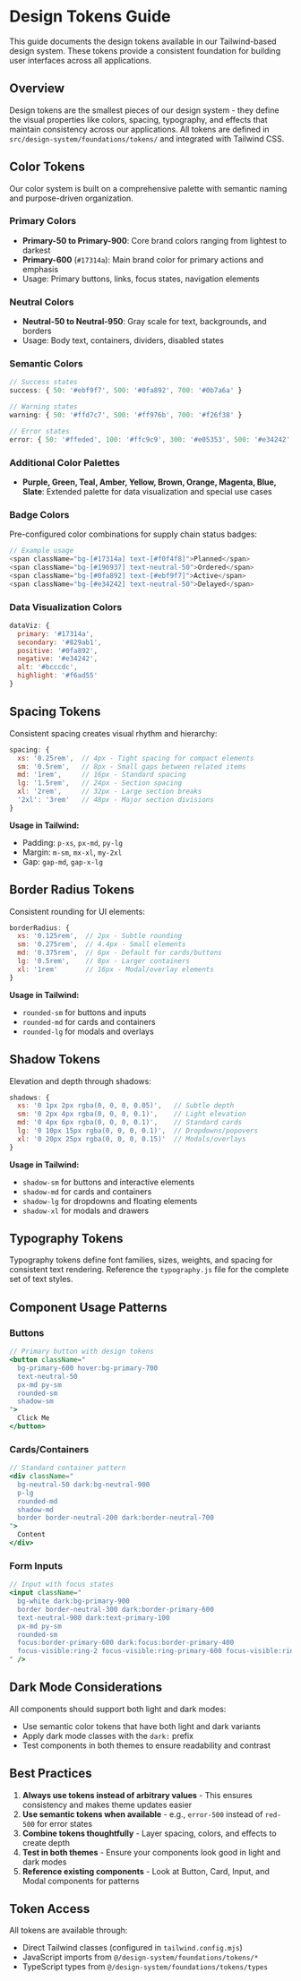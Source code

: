 # Design Tokens Guide

This guide documents the design tokens available in our Tailwind-based design system. These tokens provide a consistent foundation for building user interfaces across all applications.

## Overview

Design tokens are the smallest pieces of our design system - they define the visual properties like colors, spacing, typography, and effects that maintain consistency across our applications. All tokens are defined in `src/design-system/foundations/tokens/` and integrated with Tailwind CSS.

## Color Tokens

Our color system is built on a comprehensive palette with semantic naming and purpose-driven organization.

### Primary Colors
- **Primary-50 to Primary-900**: Core brand colors ranging from lightest to darkest
- **Primary-600** (`#17314a`): Main brand color for primary actions and emphasis
- Usage: Primary buttons, links, focus states, navigation elements

### Neutral Colors
- **Neutral-50 to Neutral-950**: Gray scale for text, backgrounds, and borders
- Usage: Body text, containers, dividers, disabled states

### Semantic Colors
```javascript
// Success states
success: { 50: '#ebf9f7', 500: '#0fa892', 700: '#0b7a6a' }

// Warning states  
warning: { 50: '#ffd7c7', 500: '#ff976b', 700: '#f26f38' }

// Error states
error: { 50: '#ffeded', 100: '#ffc9c9', 300: '#e05353', 500: '#e34242' }
```

### Additional Color Palettes
- **Purple, Green, Teal, Amber, Yellow, Brown, Orange, Magenta, Blue, Slate**: Extended palette for data visualization and special use cases

### Badge Colors
Pre-configured color combinations for supply chain status badges:
```javascript
// Example usage
<span className="bg-[#17314a] text-[#f0f4f8]">Planned</span>
<span className="bg-[#196937] text-neutral-50">Ordered</span>
<span className="bg-[#0fa892] text-[#ebf9f7]">Active</span>
<span className="bg-[#e34242] text-neutral-50">Delayed</span>
```

### Data Visualization Colors
```javascript
dataViz: {
  primary: '#17314a',
  secondary: '#829ab1', 
  positive: '#0fa892',
  negative: '#e34242',
  alt: '#bcccdc',
  highlight: '#f6ad55'
}
```

## Spacing Tokens

Consistent spacing creates visual rhythm and hierarchy:

```javascript
spacing: {
  xs: '0.25rem',  // 4px - Tight spacing for compact elements
  sm: '0.5rem',   // 8px - Small gaps between related items
  md: '1rem',     // 16px - Standard spacing
  lg: '1.5rem',   // 24px - Section spacing
  xl: '2rem',     // 32px - Large section breaks
  '2xl': '3rem'   // 48px - Major section divisions
}
```

**Usage in Tailwind:**
- Padding: `p-xs`, `px-md`, `py-lg`
- Margin: `m-sm`, `mx-xl`, `my-2xl`
- Gap: `gap-md`, `gap-x-lg`

## Border Radius Tokens

Consistent rounding for UI elements:

```javascript
borderRadius: {
  xs: '0.125rem',  // 2px - Subtle rounding
  sm: '0.275rem',  // 4.4px - Small elements
  md: '0.375rem',  // 6px - Default for cards/buttons
  lg: '0.5rem',    // 8px - Larger containers
  xl: '1rem'       // 16px - Modal/overlay elements
}
```

**Usage in Tailwind:**
- `rounded-sm` for buttons and inputs
- `rounded-md` for cards and containers
- `rounded-lg` for modals and overlays

## Shadow Tokens

Elevation and depth through shadows:

```javascript
shadows: {
  xs: '0 1px 2px rgba(0, 0, 0, 0.05)',   // Subtle depth
  sm: '0 2px 4px rgba(0, 0, 0, 0.1)',    // Light elevation
  md: '0 4px 6px rgba(0, 0, 0, 0.1)',    // Standard cards
  lg: '0 10px 15px rgba(0, 0, 0, 0.1)',  // Dropdowns/popovers
  xl: '0 20px 25px rgba(0, 0, 0, 0.15)'  // Modals/overlays
}
```

**Usage in Tailwind:**
- `shadow-sm` for buttons and interactive elements
- `shadow-md` for cards and containers
- `shadow-lg` for dropdowns and floating elements
- `shadow-xl` for modals and drawers

## Typography Tokens

Typography tokens define font families, sizes, weights, and spacing for consistent text rendering. Reference the `typography.js` file for the complete set of text styles.

## Component Usage Patterns

### Buttons
```jsx
// Primary button with design tokens
<button className="
  bg-primary-600 hover:bg-primary-700 
  text-neutral-50 
  px-md py-sm 
  rounded-sm 
  shadow-sm
">
  Click Me
</button>
```

### Cards/Containers
```jsx
// Standard container pattern
<div className="
  bg-neutral-50 dark:bg-neutral-900 
  p-lg 
  rounded-md 
  shadow-md 
  border border-neutral-200 dark:border-neutral-700
">
  Content
</div>
```

### Form Inputs
```jsx
// Input with focus states
<input className="
  bg-white dark:bg-primary-900 
  border border-neutral-300 dark:border-primary-600 
  text-neutral-900 dark:text-primary-100 
  px-md py-sm 
  rounded-sm
  focus:border-primary-600 dark:focus:border-primary-400
  focus-visible:ring-2 focus-visible:ring-primary-600 focus-visible:ring-opacity-30
" />
```

## Dark Mode Considerations

All components should support both light and dark modes:
- Use semantic color tokens that have both light and dark variants
- Apply dark mode classes with the `dark:` prefix
- Test components in both themes to ensure readability and contrast

## Best Practices

1. **Always use tokens instead of arbitrary values** - This ensures consistency and makes theme updates easier
2. **Use semantic tokens when available** - e.g., `error-500` instead of `red-500` for error states
3. **Combine tokens thoughtfully** - Layer spacing, colors, and effects to create depth
4. **Test in both themes** - Ensure your components look good in light and dark modes
5. **Reference existing components** - Look at Button, Card, Input, and Modal components for patterns

## Token Access

All tokens are available through:
- Direct Tailwind classes (configured in `tailwind.config.mjs`)
- JavaScript imports from `@/design-system/foundations/tokens/*`
- TypeScript types from `@/design-system/foundations/tokens/types`
